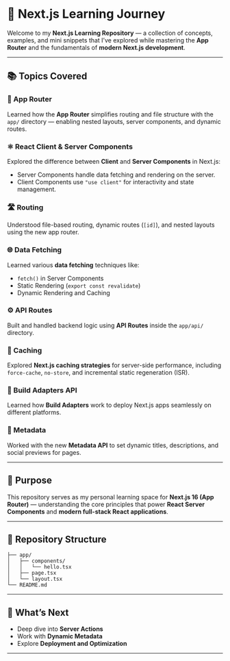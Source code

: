 # 🚀 Next.js Learning Journey

Welcome to my **Next.js Learning Repository** — a collection of concepts, examples, and mini snippets that I’ve explored while mastering the **App Router** and the fundamentals of **modern Next.js development**.

---

## 📚 Topics Covered

### 🧭 App Router

Learned how the **App Router** simplifies routing and file structure with the `app/` directory — enabling nested layouts, server components, and dynamic routes.

### ⚛️ React Client & Server Components 

Explored the difference between **Client** and **Server Components** in Next.js:

- Server Components handle data fetching and rendering on the server.
- Client Components use `"use client"` for interactivity and state management.

### 🛣️ Routing 

Understood file-based routing, dynamic routes (`[id]`), and nested layouts using the new app router.

### 🌐 Data Fetching 

Learned various **data fetching** techniques like:

- `fetch()` in Server Components
- Static Rendering (`export const revalidate`)
- Dynamic Rendering and Caching

### ⚙️ API Routes 

Built and handled backend logic using **API Routes** inside the `app/api/` directory.

### 💾 Caching

Explored **Next.js caching strategies** for server-side performance, including `force-cache`, `no-store`, and incremental static regeneration (ISR).

### 🔌 Build Adapters API 

Learned how **Build Adapters** work to deploy Next.js apps seamlessly on different platforms.

### 🪪 Metadata 

Worked with the new **Metadata API** to set dynamic titles, descriptions, and social previews for pages.

---

## 🧠 Purpose

This repository serves as my personal learning space for **Next.js 16 (App Router)** — understanding the core principles that power **React Server Components** and **modern full-stack React applications**.

---

## 🧩 Repository Structure

```
├── app/
│   ├── components/
│   │   └── hello.tsx
│   ├── page.tsx
│   └── layout.tsx
└── README.md
```

---

## 🌱 What’s Next

- Deep dive into **Server Actions**
- Work with **Dynamic Metadata**
- Explore **Deployment and Optimization**

---

